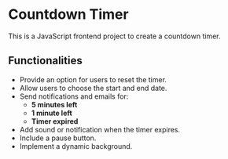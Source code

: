 # Countdown Timer

This is a JavaScript frontend project to create a countdown timer.

## Functionalities  
- Provide an option for users to reset the timer.  
- Allow users to choose the start and end date.  
- Send notifications and emails for:  
  - **5 minutes left**  
  - **1 minute left**  
  - **Timer expired**  
- Add sound or notification when the timer expires.  
- Include a pause button.  
- Implement a dynamic background.  
